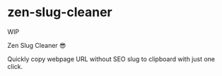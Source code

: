 # zen-slug-cleaner

WIP

Zen Slug Cleaner 😎

Quickly copy webpage URL without SEO slug to clipboard with just one click.
